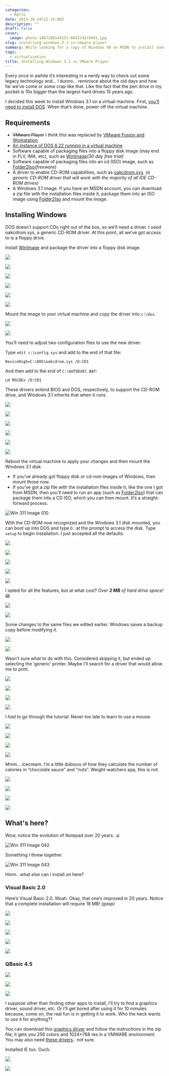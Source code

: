 ```yaml
---
categories:
  - Retro
date: 2013-10-24T22:14:08Z
description: ""
draft: false
cover:
  image: photo-1487180144351-b8472da7d491.jpg
slug: installing-windows-3-1-in-vmware-player
summary: While looking for a copy of Windows 98 on MSDN to install some old software (compatibility mode under Windows 7 didn’t work), I came across Windows 3.11. Installing it was a little tricky though...
tags:
  - virtualization
title: Installing Windows 3.1 in VMware Player
---
```

Every once in awhile it’s interesting in a nerdy way to check out some legacy technology and… I dunno… reminisce about the old days and how far we’ve come or some crap like that. Like the fact that the pen drive in my pocket is 10x bigger than the largest hard drives 15 years ago.

I decided this week to install Windows 3.1 on a virtual machine. First, [you’ll need to install DOS](https://grantwinney.com/installing-dos-6-22-in-vmware-player/). When that’s done, power off the virtual machine.

## Requirements

- ~~VMware Player~~ I _think_ this was replaced by [VMware Fusion and Workstation](https://www.vmware.com/products/desktop-hypervisor/workstation-and-fusion)
- [An instance of DOS 6.22 running in a virtual machine](https://grantwinney.com/installing-dos-6-22-in-vmware-player/)
- Software capable of packaging files into a floppy disk image (may end in FLV, IMA, etc), such as [WinImage](http://www.winimage.com/download.htm)_(30 day free trial)_
- Software capable of packaging files into an cd (ISO) image, such as [Folder2Iso](http://www.trustfm.net/divx/SoftwareFolder2Iso.php)_(freeware)_
- A driver to enable CD-ROM capabilities, such as [oakcdrom.sys](http://www.computerhope.com/download/hardware.htm). _(a generic CD-ROM driver that will work with the majority of all IDE CD-ROM drives)_
- A Windows 3.1 image. If you have an MSDN account, you can download a zip file with the installation files inside it, package them into an ISO image using [Folder2Iso](http://www.trustfm.net/software/utilities/Folder2Iso.php) and mount the image.

## Installing Windows

DOS doesn’t support CDs right out of the box, so we’ll need a driver. I used oakcdrom.sys, a generic CD-ROM driver. At this point, all we’ve got access to is a floppy drive.

Install [WinImage](http://www.winimage.com/winimage.htm) and package the driver into a floppy disk image.

![](Win-311-Image-001.png)

![](Win-311-Image-002.png)

![](Win-311-Image-003.png)

![](Win-311-Image-004.png)

![](Win-311-Image-005.png)

![](Win-311-Image-006.png)

Mount the image to your virtual machine and copy the driver into `c:\dos`.

![](Win-311-Image-007.png)

![](Win-311-Image-009.png)

You’ll need to adjust two configuration files to use the new driver:

Type `edit c:\config.sys` and add to the end of that file:

```
DeviceHigh=C:\DOS\oakcdrom.sys /D:CD1
```

And then add to the end of `C:\AUTOEXEC.BAT`:

```
LH MSCDEx /D:CD1
```

These drivers extend BIOS and DOS, respectively, to support the CD-ROM drive, and Windows 3.1 inherits that when it runs.

![](Win-311-Image-011.png)

![](Win-311-Image-012.png)

![](Win-311-Image-013.png)

![](Win-311-Image-014.png)

![](Win-311-Image-015.png)

![](Win-311-Image-016.png)

Reboot the virtual machine to apply your changes and then mount the Windows 3.1 disk.

- If you’ve already got floppy disk or cd-rom images of Windows, then mount those now.
- If you’ve got a zip file with the installation files inside it, like the one I got from MSDN, then you’ll need to run an app (such as [Folder2Iso](http://www.trustfm.net/software/utilities/Folder2Iso.php)) that can package them into a CD ISO, which you can then mount. It’s a straight-forward process.

![Win 311 Image 010](Win-311-Image-010.png)

With the CD-ROM now recognized and the Windows 3.1 disk mounted, you can boot up into DOS and type `D:` at the prompt to access the disk. Type `setup` to begin installation. I just accepted all the defaults.

![](Win-311-Image-017.png)

![](Win-311-Image-018.png)

![](Win-311-Image-019.png)

![](Win-311-Image-020.png)

![](Win-311-Image-021.png)

I opted for all the features, but at what cost? _Over_ _**2 MB**_ _of hard drive space!_ 😱

![](Win-311-Image-022.png)

![](Win-311-Image-023.png)

Some changes to the same files we edited earlier. Windows saves a backup copy before modifying it.

![](Win-311-Image-024.png)

![](Win-311-Image-027.png)

Wasn’t sure what to do with this. Considered skipping it, but ended up selecting the ‘generic’ printer. Maybe I’ll search for a driver that would allow me to print.

![](Win-311-Image-028.png)

![](Win-311-Image-029.png)

![](Win-311-Image-030.png)

![](Win-311-Image-031.png)

I _had_ to go through the tutorial. Never too late to learn to use a mouse.

![](Win-311-Image-032.png)

![](Win-311-Image-033.png)

![](Win-311-Image-034.png)

![](Win-311-Image-035.png)

Mmm… icecream. I’m a little dubious of how they calculate the number of calories in “chocolate sauce” and “nuts”. Weight-watchers app, this is not.

![](Win-311-Image-036.png)

![](Win-311-Image-037.png)

![](Win-311-Image-038.png)

![](Win-311-Image-040.png)

## What's here?

Wow, notice the evolution of Notepad over 20 years. :p

![Win 311 Image 042](Win-311-Image-042.png)

Something I threw together.

![Win 311 Image 043](Win-311-Image-043.png)

Hmm.. what else can I install on here?

### Visual Basic 2.0

Here’s Visual Basic 2.0. Woah. Okay, that one’s improved in 20 years. Notice that a complete installation will require 18 MB! _(gasp)_

![](Win-311-Image-044.png)

![](Win-311-Image-045.png)

![](Win-311-Image-046.png)

![](Win-311-Image-047.png)

![](Win-311-Image-048.png)

### QBasic 4.5

![](Win-311-Image-049.png)

![](Win-311-Image-050.png)

![](Win-311-Image-051.png)

I suppose other than finding other apps to install, I’ll try to find a graphics driver, sound driver, etc. Or I’ll get bored after using it for 10 minutes because, come on, the real fun is in getting it to work. Who the heck wants to _use_ it for anything??

You can download this [graphics driver](https://sites.google.com/site/chitchatvmback/misc) and follow the instructions in the zip file; it gets you 256 colors and 1024×768 res in a VMWARE environment. You may also need [these drivers](http://www.sierrahelp.com/Patches-Updates/Patches-Updates-Misc/Win31SVGAUpdate.html).. not sure.

Installed IE too. Ouch.

![](Win-311-Image-061.png)

![](Win-311-Image-062.png)
